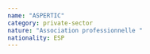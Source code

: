 ```yaml
---
name: "ASPERTIC"
category: private-sector
nature: "Association professionnelle "
nationality: ESP
---
```

    